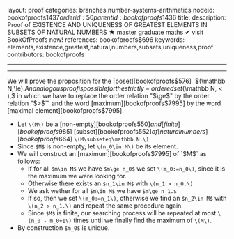 layout: proof
categories: branches,number-systems-arithmetics
nodeid: bookofproofs$1437
orderid: 50
parentid: bookofproofs$1436
title: 
description:  Proof of EXISTENCE AND UNIQUENESS OF GREATEST ELEMENTS IN SUBSETS OF NATURAL NUMBERS &#9733; master graduate maths &#10004; visit BookOfProofs now!
references: bookofproofs$696
keywords: elements,existence,greatest,natural,numbers,subsets,uniqueness,proof
contributors: bookofproofs

---


---

We will prove the proposition for the [poset][bookofproofs$576] `$(\mathbb N,\le).$` An analogous proof is possible for the strictly-ordered set `$(\mathbb N, < ),$` in which we have to replace the order relation "`$\ge$`" by the order relation "`$>$`" and the word [maximum][bookofproofs$7995] by the word [maximal element][bookofproofs$7995].

* Let `\(M\)` be a [non-empty][bookofproofs$550] and [finite][bookofproofs$985] [subset][bookofproofs$552] of [natural numbers][bookofproofs$664] `\(M\subseteq\mathbb N.\)`  
* Since `$M$` is non-empty, let `\(n_0\in M\)` be its element.
* We will construct an [maximum][bookofproofs$7995] of `$M$` as follows:
   * If for all `$m\in M$` we have `$m\ge n_0$` we set `\(m_0:=n_0\)`, since it is the maximum we were looking for.
   * Otherwise there exists an `$n_1\in M$` with `\(n_1 > n_0.\)` 
   * We ask wether for all `$m\in M$` we have `$m\ge n_1.$`  
   * If so, then we set `\(m_0:=n_1\)`, otherwise we find an `$n_2\in M$` with `\(n_2 > n_1.\)` and repeat the same procedure again.
   * Since `$M$` is finite, our searching process will be repeated at most `\(n_0 - m_0+1\)` times until we finally find the maximum of `\(M\)`.
* By construction `$m_0$` is unique.
